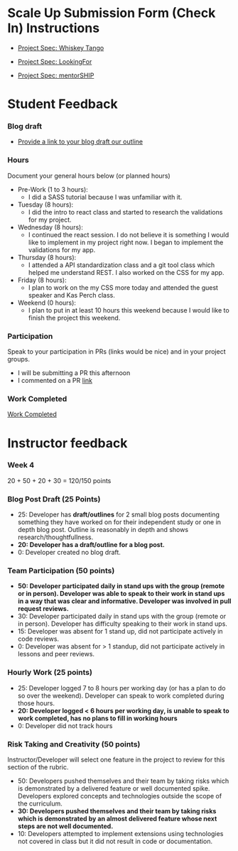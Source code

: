 # Scale Up Submission Form (Check In) Instructions

- [Project Spec: Whiskey Tango](https://github.com/turingschool/lesson_plans/blob/master/ruby_04-apis_and_scalability/independent_study_project.markdown)

- [Project Spec: LookingFor](https://github.com/turingschool/lesson_plans/blob/master/ruby_04-apis_and_scalability/looking_for_project.markdown)

- [Project Spec: mentorSHIP](https://github.com/turingschool/lesson_plans/blob/master/ruby_04-apis_and_scalability/mentorSHIP_project.markdown)

# Student Feedback

### Blog draft

- [Provide a link to your blog draft our outline](https://gist.github.com/icorson3/e9da7491e0c2fe96e0f2f96b716916df)

### Hours

Document your general hours below (or planned hours)

- Pre-Work (1 to 3 hours):
  - I did a SASS tutorial because I was unfamiliar with it.
- Tuesday (8 hours):
  - I did the intro to react class and started to research the validations for my project.
- Wednesday (8 hours):
  - I continued the react session. I do not believe it is something I would like to implement in my project right now. I began to implement the validations for my app.
- Thursday (8 hours):
  - I attended a API standardization class and a git tool class which helped me understand REST. I also worked on the CSS for my app.
- Friday (8 hours):
  - I plan to work on the my CSS more today and attended the guest speaker and Kas Perch class.
- Weekend (0 hours):
  - I plan to put in at least 10 hours this weekend because I would like to finish the project this weekend.

### Participation

Speak to your participation in PRs (links would be nice) and in your project groups.
- I will be submitting a PR this afternoon
- I commented on a PR [link](https://github.com/nickpisciotta/electron_notes_app/pull/5)

### Work Completed

[Work Completed](https://github.com/icorson3/turing-arcade/pull/1)


# Instructor feedback

### Week 4

20 + 50 + 20 + 30 = 120/150 points

### Blog Post Draft (25 Points)  

  * 25: Developer has **draft/outlines** for 2 small blog posts documenting something they have worked on for their independent study or one in depth blog post. Outline is reasonably in depth and shows research/thoughtfullness.
  * **20: Developer has **a draft/outline** for a blog post.**
  * 0: Developer created no blog draft.

### Team Participation (50 points)

  * **50: Developer participated daily in stand ups with the group (remote or in person). Developer was able to speak to their work in stand ups in a way that was clear and informative. Developer was involved in pull request reviews.**
  * 30: Developer participated daily in stand ups with the group (remote or in person). Developer has difficulty speaking to their work in stand ups.
  * 15: Developer was absent for 1 stand up, did not participate actively in code reviews.
  * 0: Developer was absent for > 1 standup, did not participate actively in lessons and peer reviews.

### Hourly Work (25 points)

  * 25: Developer logged 7 to 8 hours per working day (or has a plan to do so over the weekend). Developer can speak to work completed during those hours.
  * **20: Developer logged < 6 hours per working day, is unable to speak to work completed, has no plans to fill in working hours**
  * 0: Developer did not track hours

### Risk Taking and Creativity (50 points)

Instructor/Developer will select one feature in the project to review for this section of the rubric.

  * 50: Developers pushed themselves and their team by taking risks which is demonstrated by a delivered feature or well documented spike. Developers explored concepts and technologies outside the scope of the curriculum.
  * **30: Developers pushed themselves and their team by taking risks which is demonstrated by an almost delivered feature whose next steps are not well documented.**
  * 10: Developers attempted to implement extensions using technologies not covered in class but it did not result in code or documentation.
